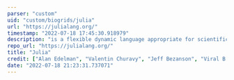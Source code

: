 ```yaml
---
parser: "custom"
uid: "custom/biogrids/julia"
url: "https://julialang.org/"
timestamp: "2022-07-18 17:45:30.918979"
description: "is a flexible dynamic language appropriate for scientific and numerical computing with performance comparable to traditional statically-typed languages."
repo_url: "https://julialang.org/"
title: "Julia"
credit: ["Alan Edelman", "Valentin Churavy", "Jeff Bezanson", "Viral B Shah", "Stefan Karpinski"]
date: "2022-07-18 21:23:31.737071"
---
```

